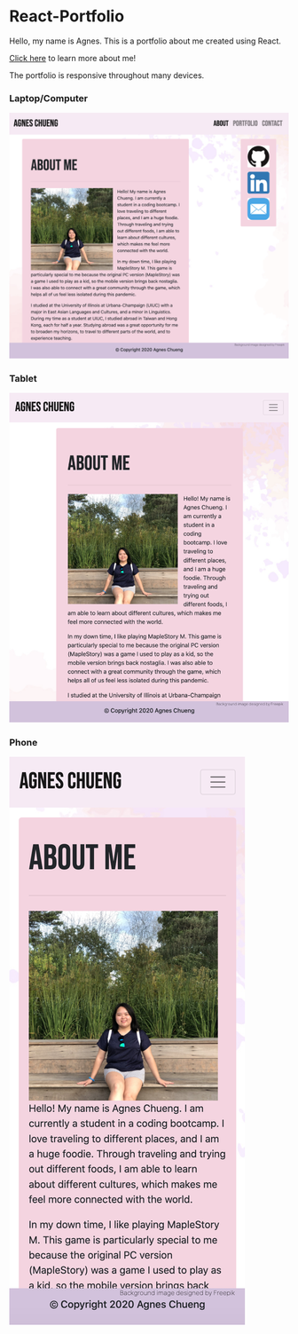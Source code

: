 # React-Portfolio

Hello, my name is Agnes. This is a portfolio about me created using React. 

[Click here](https://agnes-chueng-portfolio.herokuapp.com/) to learn more about me!

The portfolio is responsive throughout many devices.

### Laptop/Computer

![Computer](./client/public/assets/portfolio-comp.png)

### Tablet

![Tablet](./client/public/assets/portfolio-tablet.png)

### Phone

![Phone](./client/public/assets/portfolio-phone.png)
